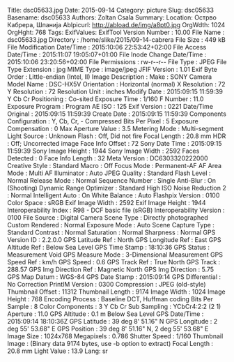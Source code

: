 Title: dsc05633.jpg
Date: 2015-09-14
Category: picture
Slug: dsc05633
Basename: dsc05633
Authors: Zoltan Csala
Summary:
Location: Острво Кабрера, Шпанија
Ablpicurl: http://abload.de/img/a8pt0.jpg
OrgWdth: 1024
OrgHght: 768
Tags:
ExifValues: ExifTool Version Number : 10.00
            File Name : dsc05633.jpg
            Directory : /home/slike/2015/09-14-cabrera
            File Size : 449 kB
            File Modification Date/Time : 2015:10:06 22:53:42+02:00
            File Access Date/Time : 2015:11:07 19:05:07+01:00
            File Inode Change Date/Time : 2015:10:06 23:20:56+02:00
            File Permissions : rw-r--r--
            File Type : JPEG
            File Type Extension : jpg
            MIME Type : image/jpeg
            JFIF Version : 1.01
            Exif Byte Order : Little-endian (Intel, II)
            Image Description :
            Make : SONY
            Camera Model Name : DSC-HX5V
            Orientation : Horizontal (normal)
            X Resolution : 72
            Y Resolution : 72
            Resolution Unit : inches
            Modify Date : 2015:09:15 11:59:39
            Y Cb Cr Positioning : Co-sited
            Exposure Time : 1/160
            F Number : 11.0
            Exposure Program : Program AE
            ISO : 125
            Exif Version : 0221
            Date/Time Original : 2015:09:15 11:59:39
            Create Date : 2015:09:15 11:59:39
            Components Configuration : Y, Cb, Cr, -
            Compressed Bits Per Pixel : 5
            Exposure Compensation : 0
            Max Aperture Value : 3.5
            Metering Mode : Multi-segment
            Light Source : Unknown
            Flash : Off, Did not fire
            Focal Length : 20.8 mm
            HDR : Off; Uncorrected image
            Face Info Offset : 72
            Sony Date Time : 2015:09:15 11:59:39
            Sony Image Height : 1944
            Sony Image Width : 2592
            Faces Detected : 0
            Face Info Length : 32
            Meta Version : DC6303320222000
            Creative Style : Standard
            Macro : Off
            Focus Mode : Permanent-AF
            AF Area Mode : Multi
            AF Illuminator : Auto
            JPEG Quality : Standard
            Flash Level : Normal
            Release Mode : Normal
            Sequence Number : Single
            Anti-Blur : On (Shooting)
            Dynamic Range Optimizer : Standard
            High ISO Noise Reduction 2 : Normal
            Intelligent Auto : On
            White Balance : Auto
            Flashpix Version : 0100
            Color Space : sRGB
            Exif Image Width : 2592
            Exif Image Height : 1944
            Interoperability Index : R98 - DCF basic file (sRGB)
            Interoperability Version : 0100
            File Source : Digital Camera
            Scene Type : Directly photographed
            Custom Rendered : Normal
            Exposure Mode : Auto
            Scene Capture Type : Standard
            Contrast : Normal
            Saturation : Normal
            Sharpness : Normal
            GPS Version ID : 2.2.0.0
            GPS Latitude Ref : North
            GPS Longitude Ref : East
            GPS Altitude Ref : Below Sea Level
            GPS Time Stamp : 18:10:36
            GPS Status : Measurement Void
            GPS Measure Mode : 3-Dimensional Measurement
            GPS Speed Ref : km/h
            GPS Speed : 0.6
            GPS Track Ref : True North
            GPS Track : 288.57
            GPS Img Direction Ref : Magnetic North
            GPS Img Direction : 5.75
            GPS Map Datum : WGS-84
            GPS Date Stamp : 2015:09:14
            GPS Differential : No Correction
            PrintIM Version : 0300
            Compression : JPEG (old-style)
            Thumbnail Offset : 11312
            Thumbnail Length : 9174
            Image Width : 1024
            Image Height : 768
            Encoding Process : Baseline DCT, Huffman coding
            Bits Per Sample : 8
            Color Components : 3
            Y Cb Cr Sub Sampling : YCbCr4:2:2 (2 1)
            Aperture : 11.0
            GPS Altitude : 0.1 m Below Sea Level
            GPS Date/Time : 2015:09:14 18:10:36Z
            GPS Latitude : 39 deg 8' 51.16" N
            GPS Longitude : 2 deg 55' 53.68" E
            GPS Position : 39 deg 8' 51.16" N, 2 deg 55' 53.68" E
            Image Size : 1024x768
            Megapixels : 0.786
            Shutter Speed : 1/160
            Thumbnail Image : (Binary data 9174 bytes, use -b option to extract)
            Focal Length : 20.8 mm
            Light Value : 13.9
Lang: sr

